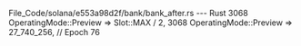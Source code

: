 File_Code/solana/e553a98d2f/bank/bank_after.rs --- Rust
3068             OperatingMode::Preview => Slot::MAX / 2,                                                                                                    3068             OperatingMode::Preview => 27_740_256, // Epoch 76

